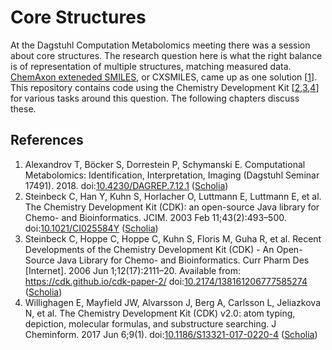 # Core Structures

At the Dagstuhl Computation Metabolomics meeting there was a session about core structures.
The research question here is what the right balance is of representation of multiple
structures, matching measured data. [ChemAxon exteneded SMILES](https://chemaxon.com/marvin-archive/latest/help/formats/cxsmiles-doc.html),
or <a name="tp1">CXSMILES</a>, came up as one solution [<a href="#citeref1">1</a>].
This repository contains code using the <a name="tp2">Chemistry Development Kit</a> [<a href="#citeref2">2</a>,<a href="#citeref3">3</a>,<a href="#citeref4">4</a>]
for various tasks around this question. The following chapters discuss these.

## References

1. <a name="citeref1"></a>Alexandrov T, Böcker S, Dorrestein P, Schymanski E. Computational Metabolomics: Identification, Interpretation, Imaging (Dagstuhl Seminar 17491). 2018.  doi:[10.4230/DAGREP.7.12.1](https://doi.org/10.4230/DAGREP.7.12.1) ([Scholia](https://tools.wmflabs.org/scholia/doi/10.4230/DAGREP.7.12.1))
2. <a name="citeref2"></a>Steinbeck C, Han Y, Kuhn S, Horlacher O, Luttmann E, Luttmann E, et al. The Chemistry Development Kit (CDK): an open-source Java library for Chemo- and Bioinformatics. JCIM. 2003 Feb 11;43(2):493–500.  doi:[10.1021/CI025584Y](https://doi.org/10.1021/CI025584Y) ([Scholia](https://tools.wmflabs.org/scholia/doi/10.1021/CI025584Y))
3. <a name="citeref3"></a>Steinbeck C, Hoppe C, Hoppe C, Kuhn S, Floris M, Guha R, et al. Recent Developments of the Chemistry Development Kit (CDK) - An Open-Source Java Library for Chemo- and Bioinformatics. Curr Pharm Des [Internet]. 2006 Jun 1;12(17):2111–20. Available from: https://cdk.github.io/cdk-paper-2/ doi:[10.2174/138161206777585274](https://doi.org/10.2174/138161206777585274) ([Scholia](https://tools.wmflabs.org/scholia/doi/10.2174/138161206777585274))
4. <a name="citeref4"></a>Willighagen E, Mayfield JW, Alvarsson J, Berg A, Carlsson L, Jeliazkova N, et al. The Chemistry Development Kit (CDK) v2.0: atom typing, depiction, molecular formulas, and substructure searching. J Cheminform. 2017 Jun 6;9(1).  doi:[10.1186/S13321-017-0220-4](https://doi.org/10.1186/S13321-017-0220-4) ([Scholia](https://tools.wmflabs.org/scholia/doi/10.1186/S13321-017-0220-4))


